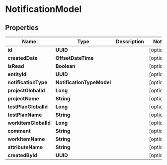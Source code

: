 

# NotificationModel


## Properties

| Name | Type | Description | Notes |
|------------ | ------------- | ------------- | -------------|
|**id** | **UUID** |  |  [optional] |
|**createdDate** | **OffsetDateTime** |  |  [optional] |
|**isRead** | **Boolean** |  |  [optional] |
|**entityId** | **UUID** |  |  [optional] |
|**notificationType** | **NotificationTypeModel** |  |  [optional] |
|**projectGlobalId** | **Long** |  |  [optional] |
|**projectName** | **String** |  |  [optional] |
|**testPlanGlobalId** | **Long** |  |  [optional] |
|**testPlanName** | **String** |  |  [optional] |
|**workitemGlobalId** | **Long** |  |  [optional] |
|**comment** | **String** |  |  [optional] |
|**workItemName** | **String** |  |  [optional] |
|**attributeName** | **String** |  |  [optional] |
|**createdById** | **UUID** |  |  [optional] |



